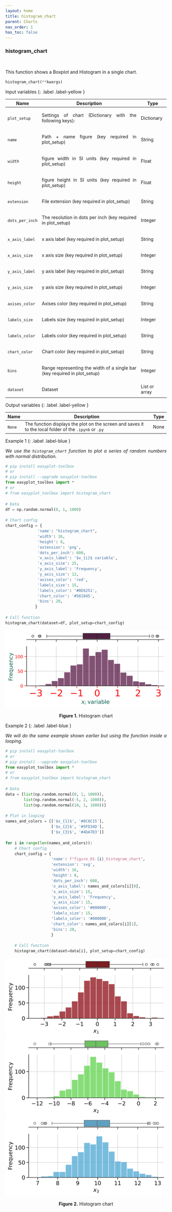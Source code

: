 ```yaml
---
layout: home
title: histogram_chart
parent: Charts
nav_order: 1
has_toc: false
---
```


<h3>histogram_chart</h3>

<br>

<p align = "justify">
    This function shows a Boxplot and Histogram in a single chart.
</p>

```python
histogram_chart(**kwargs)
```

Input variables
{: .label .label-yellow }

<table style = "width:100%">
    <thead>
      <tr>
        <th>Name</th>
        <th>Description</th>
        <th>Type</th>
      </tr>
    </thead>
    <tr>
        <td><code>plot_setup</code></td>
        <td><p align="justify">Settings of chart (Dictionary with the following keys):</p></td>
        <td>Dictionary</td>
    </tr>
    <tr>
        <td><code>name</code></td>
        <td><p align="justify">Path + name figure (key required in plot_setup)</p></td>
        <td>String</td>
    </tr>
    <tr>
        <td><code>width</code></td>
        <td><p align="justify">figure width in SI units (key required in plot_setup)</p></td>
        <td>Float</td>
    </tr>
    <tr>
        <td><code>height</code></td>
        <td><p align="justify">figure height in SI units (key required in plot_setup)</p></td>
        <td>Float</td>
    </tr>
    <tr>
        <td><code>extension</code></td>
        <td><p align="justify">File extension (key required in plot_setup)</p></td>
        <td>String</td>
    </tr>
    <tr>
        <td><code>dots_per_inch</code></td>
        <td><p align="justify">The resolution in dots per inch (key required in plot_setup)</p></td>
        <td>Integer</td>
    </tr>
    <tr>
        <td><code>x_axis_label</code></td>
        <td><p align="justify">x axis label (key required in plot_setup)</p></td>
        <td>String</td>
    </tr>
    <tr>
        <td><code>x_axis_size</code></td>
        <td><p align="justify">x axis size (key required in plot_setup)</p></td>
        <td>Integer</td>
    </tr>
    <tr>
        <td><code>y_axis_label</code></td>
        <td><p align="justify">y axis label (key required in plot_setup)</p></td>
        <td>String</td>
    </tr>
    <tr>
        <td><code>y_axis_size</code></td>
        <td><p align="justify">y axis size (key required in plot_setup)</p></td>
        <td>Integer</td>
    </tr>
    <tr>
        <td><code>axises_color</code></td>
        <td><p align="justify">Axises color (key required in plot_setup)</p></td>
        <td>String</td>
    </tr>
    <tr>
        <td><code>labels_size</code></td>
        <td><p align="justify">Labels size (key required in plot_setup)</p></td>
        <td>Integer</td>
    </tr>
    <tr>
        <td><code>labels_color</code></td>
        <td><p align="justify">Labels color (key required in plot_setup)</p></td>
        <td>String</td>
    </tr>
    <tr>
        <td><code>chart_color</code></td>
        <td><p align="justify">Chart color (key required in plot_setup)</p></td>
        <td>String</td>
    </tr>
    <tr>
        <td><code>bins</code></td>
        <td><p align="justify">Range representing the width of a single bar (key required in plot_setup)</p></td>
        <td>Integer</td>
    </tr>
    <tr>
        <td><code>dataset</code></td>
        <td><p align="justify">Dataset</p></td>
        <td>List or array</td>
    </tr>
</table>

Output variables
{: .label .label-yellow }

<table style = "width:100%">
    <thead>
      <tr>
        <th>Name</th>
        <th>Description</th>
        <th>Type</th>
      </tr>
    </thead>
    <tr>
        <td><code>None</code></td>
        <td>The function displays the plot on the screen and saves it to the local folder of the <code>.ipynb</code> or <code>.py</code> </td>
        <td>None</td>
    </tr>
</table>

Example 1
{: .label .label-blue }

<p align = "justify">
    <i>
        We use the <code>histogram_chart</code> function to plot a series of random numbers with normal distribution.
    </i>
</p>

```python
# pip install easyplot-toolbox
# or
# pip install --upgrade easyplot-toolbox 
from easyplot_toolbox import *
# or
# from easyplot_toolbox import histogram_chart

# Data
df = np.random.normal(0, 1, 1000)

# Chart config
chart_config = {
              'name': "histogram_chart",
              'width': 16, 
              'height': 8,
              'extension': 'png',
              'dots_per_inch': 600,
              'x_axis_label': '$x_{i}$ variable',
              'x_axis_size': 25,
              'y_axis_label': 'Frequency',
              'y_axis_size': 12,
              'axises_color': 'red',
              'labels_size': 15,
              'labels_color': '#0E6251', 
              'chart_color': '#581845',
              'bins': 20,
             }

# Call function
histogram_chart(dataset=df, plot_setup=chart_config)
```

<center>
    <img src="assets/images/histogram1.png">
    <p align="center"><b>Figure 1.</b> Histogram chart</p>
</center>


Example 2
{: .label .label-blue }

<p align = "justify">
    <i>
        We will do the same example shown earlier but using the function inside a looping.
    </i>
</p>

```python
# pip install easyplot-toolbox
# or
# pip install --upgrade easyplot-toolbox 
from easyplot_toolbox import *
# or
# from easyplot_toolbox import histogram_chart

# Data
data = [list(np.random.normal(0, 1, 1000)),
        list(np.random.normal(-5, 2, 1000)),
        list(np.random.normal(10, 1, 1000))]

# Plot in looping
names_and_colors = [['$x_{1}$', '#8C0C15'], 
                    ['$x_{2}$', '#5FD34D'],
                    ['$x_{3}$', '#4DA7D3']]
                    
for i in range(len(names_and_colors)):
    # Chart config
    chart_config = {
                    'name': f"figure_01-{i}_histogram_chart",
                    'extension': 'svg',
                    'width': 16, 
                    'height': 8,
                    'dots_per_inch': 600,
                    'x_axis_label': names_and_colors[i][0],
                    'x_axis_size': 15,
                    'y_axis_label': 'Frequency',
                    'y_axis_size': 15,
                    'axises_color': '#000000',
                    'labels_size': 15,
                    'labels_color': '#000000', 
                    'chart_color': names_and_colors[i][1],
                    'bins': 20,
                    }

    # Call function
    histogram_chart(dataset=data[i], plot_setup=chart_config)
```

<center>
    <img src="assets/images/histogram2.svg">
    <img src="assets/images/histogram3.svg">
    <img src="assets/images/histogram4.svg">
    <p align="center"><b>Figure 2.</b> Histogram chart</p>
</center>